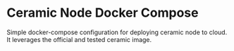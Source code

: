 # Ceramic Node Docker Compose

Simple docker-compose configuration for deploying ceramic node to cloud. It leverages the official and tested ceramic image.
